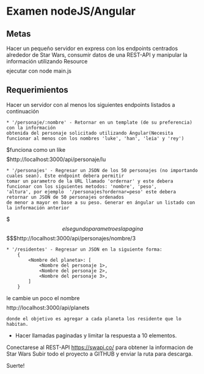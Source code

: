 
# Examen nodeJS/Angular

## Metas
Hacer un pequeño servidor en express con los endpoints centrados alrededor de Star Wars, consumir datos de una REST-API y manipular la información utilizando Resource
$$$$$$$$$$$$ejecutar con node main.js
## Requerimientos
   Hacer un servidor con al menos los siguientes endpoints listados a continuación
	
	* '/personaje/:nombre' - Retornar en un template (de su preferencia) con la información 
	obtenida del personaje solicitado utilizando Ángular(Necesita funcionar al menos con los nombres 'luke', 'han', 'leia' y 'rey')


$$$$$funciona  como un like
$$$$$http://localhost:3000/api/personaje/lu	


	* '/personajes' - Regresar un JSON de los 50 personajes (no importando cuales sean). Este endpoint debera permitir 
	tomar un parametro de la URL llamado 'ordernar' y este debera funcionar con los siguientes metodos: 'nombre', 'peso', 
	'altura', por ejemplo  '/personajes?ordernar=peso' este debera retornar un JSON de 50 personajes ordenados
	de menor a mayor en base a su peso. Generar en ángular un listado con la información anterior 


$$$el segundo parametro es la pagina
$$$$$http://localhost:3000/api/personajes/nombre/3

	
	* '/residentes' - Regresar un JSON en la siguiente forma:
		{
			<Nombre del planeta>: [
				<Nombre del personaje 1>, 
				<Nombre del personaje 2>, 
				<Nombre del personaje 3>, 
			]
		}

$$$$le cambie un poco el nombre 
$$$$http://localhost:3000/api/planets

	donde el objetivo es agregar a cada planeta los residente que lo habitan.

  *  Hacer llamadas paginadas y limitar la respuesta a 10 elementos.

Conectarese al REST-API https://swapi.co/ para obtener la informacion de Star Wars 
Subir todo el proyecto a GITHUB y enviar la ruta para descarga.

Suerte!
